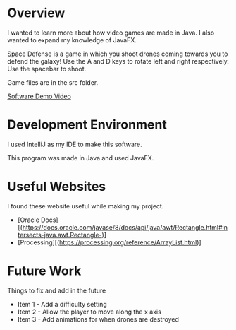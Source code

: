 # Overview

I wanted to learn more about how video games are made in Java. I also wanted to expand my knowledge of JavaFX.

Space Defense is a game in which you shoot drones coming towards you to defend the galaxy! Use the A and D keys to rotate left and right respectively. Use the spacebar to shoot.

Game files are in the src folder.

[Software Demo Video](http://youtube.link.goes.here)

# Development Environment

I used IntelliJ as my IDE to make this software.

This program was made in Java and used JavaFX.

# Useful Websites

I found these website useful while making my project.
* [Oracle Docs][(https://docs.oracle.com/javase/8/docs/api/java/awt/Rectangle.html#intersects-java.awt.Rectangle-)]
* [Processing][(https://processing.org/reference/ArrayList.html)]

# Future Work

Things to fix and add in the future
* Item 1 - Add a difficulty setting
* Item 2 - Allow the player to move along the x axis
* Item 3 - Add animations for when drones are destroyed

